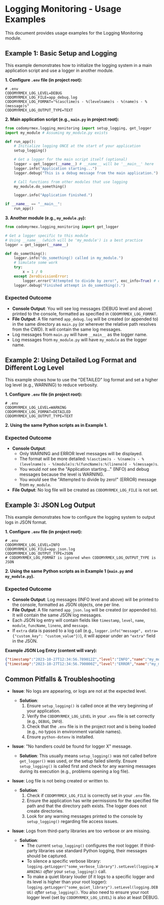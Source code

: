 # Logging Monitoring - Usage Examples

This document provides usage examples for the Logging Monitoring module.

## Example 1: Basic Setup and Logging

This example demonstrates how to initialize the logging system in a main application script and use a logger in another module.

**1. Configure `.env` file (in project root):**

```env
# .env
CODOMYRMEX_LOG_LEVEL=DEBUG
CODOMYRMEX_LOG_FILE=app_debug.log
CODOMYRMEX_LOG_FORMAT="%(asctime)s - %(levelname)s - %(name)s - %(message)s"
CODOMYRMEX_LOG_OUTPUT_TYPE=TEXT
```

**2. Main application script (e.g., `main.py` in project root):**

```python
from codomyrmex.logging_monitoring import setup_logging, get_logger
import my_module # Assuming my_module.py exists

def run_app():
    # Initialize logging ONCE at the start of your application
    setup_logging()

    # Get a logger for the main script itself (optional)
    logger = get_logger(__name__) # __name__ will be '__main__' here
    logger.info("Application starting...")
    logger.debug("This is a debug message from the main application.")

    # Call functions from other modules that use logging
    my_module.do_something()

    logger.info("Application finished.")

if __name__ == "__main__":
    run_app()
```

**3. Another module (e.g., `my_module.py`):**

```python
from codomyrmex.logging_monitoring import get_logger

# Get a logger specific to this module
# Using __name__ (which will be 'my_module') is a best practice
logger = get_logger(__name__)

def do_something():
    logger.info("do_something() called in my_module.")
    # Simulate some work
    try:
        x = 1 / 0
    except ZeroDivisionError:
        logger.error("Attempted to divide by zero!", exc_info=True) # exc_info=True logs stack trace
    logger.debug("Finished attempt in do_something().")
```

### Expected Outcome

- **Console Output**: You will see log messages (DEBUG level and above) printed to the console, formatted as specified in `CODOMYRMEX_LOG_FORMAT`.
- **File Output**: A file named `app_debug.log` will be created (or appended to) in the same directory as `main.py` (or wherever the relative path resolves from the CWD). It will contain the same log messages.
- Log messages from `main.py` will have `__main__` as the logger name.
- Log messages from `my_module.py` will have `my_module` as the logger name.

## Example 2: Using Detailed Log Format and Different Log Level

This example shows how to use the "DETAILED" log format and set a higher log level (e.g., WARNING) to reduce verbosity.

**1. Configure `.env` file (in project root):**

```env
# .env
CODOMYRMEX_LOG_LEVEL=WARNING
CODOMYRMEX_LOG_FORMAT=DETAILED
CODOMYRMEX_LOG_OUTPUT_TYPE=TEXT
```

**2. Using the same Python scripts as in Example 1.**

### Expected Outcome

- **Console Output**: 
    - Only WARNING and ERROR level messages will be displayed.
    - The format will be more detailed: `%(asctime)s - %(name)s - %(levelname)s - %(module)s:%(funcName)s:%(lineno)d - %(message)s`.
    - You would *not* see the "Application starting..." (INFO) and debug messages because the level is WARNING.
    - You *would* see the "Attempted to divide by zero!" (ERROR) message from `my_module`.
- **File Output**: No log file will be created as `CODOMYRMEX_LOG_FILE` is not set.

## Example 3: JSON Log Output

This example demonstrates how to configure the logging system to output logs in JSON format.

**1. Configure `.env` file (in project root):**

```env
# .env
CODOMYRMEX_LOG_LEVEL=INFO
CODOMYRMEX_LOG_FILE=app_json.log
CODOMYRMEX_LOG_OUTPUT_TYPE=JSON
# CODOMYRMEX_LOG_FORMAT is ignored when CODOMYRMEX_LOG_OUTPUT_TYPE is JSON
```

**2. Using the same Python scripts as in Example 1 (`main.py` and `my_module.py`).**

### Expected Outcome

- **Console Output**: Log messages (INFO level and above) will be printed to the console, formatted as JSON objects, one per line.
- **File Output**: A file named `app_json.log` will be created (or appended to). It will contain the same JSON log messages.
- Each JSON log entry will contain fields like `timestamp`, `level`, `name`, `module`, `funcName`, `lineno`, and `message`.
- If `extra` data is passed to a log call (e.g., `logger.info("message", extra={"custom_key": "custom_value"})`), it will appear under an `"extra"` field in the JSON.

**Example JSON Log Entry (content will vary):**
```json
{"timestamp":"2023-10-27T12:34:56.789012Z","level":"INFO","name":"my_module","module":"my_module","funcName":"do_something","lineno":10,"message":"do_something() called in my_module."}
{"timestamp":"2023-10-27T12:34:56.790000Z","level":"ERROR","name":"my_module","module":"my_module","funcName":"do_something","lineno":15,"message":"Attempted to divide by zero!","exception":"Traceback (most recent call last):\\n  File \\"my_module.py\\\", line 13, in do_something\\n    x = 1 / 0\\nZeroDivisionError: division by zero"}
```

## Common Pitfalls & Troubleshooting

- **Issue**: No logs are appearing, or logs are not at the expected level.
  - **Solution**: 
    1. Ensure `setup_logging()` is called once at the very beginning of your application.
    2. Verify the `CODOMYRMEX_LOG_LEVEL` in your `.env` file is set correctly (e.g., `DEBUG`, `INFO`).
    3. Check that the `.env` file is in the project root and is being loaded (e.g., no typos in environment variable names).
    4. Ensure `python-dotenv` is installed.

- **Issue**: "No handlers could be found for logger X" message.
  - **Solution**: This usually means `setup_logging()` was not called before `get_logger()` was used, or the setup failed silently. Ensure `setup_logging()` is called first and check for any warning messages during its execution (e.g., problems opening a log file).

- **Issue**: Log file is not being created or written to.
  - **Solution**:
    1. Check if `CODOMYRMEX_LOG_FILE` is correctly set in your `.env` file.
    2. Ensure the application has write permissions for the specified file path and that the directory path exists. The logger does not create directories.
    3. Look for any warning messages printed to the console by `setup_logging()` regarding file access issues.

- **Issue**: Logs from third-party libraries are too verbose or are missing.
  - **Solution**: 
    - The current `setup_logging()` configures the root logger. If third-party libraries use standard Python logging, their messages should be captured.
    - To silence a specific verbose library: `logging.getLogger("some_verbose_library").setLevel(logging.WARNING)` *after* your `setup_logging()` call.
    - To make a quiet library louder (if it logs to a specific logger and its level is higher than your root logger): `logging.getLogger("some_quiet_library").setLevel(logging.DEBUG)` *after* `setup_logging()`. You also need to ensure your root logger level (set by `CODOMYRMEX_LOG_LEVEL`) is also at least DEBUG. 